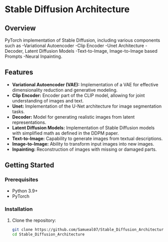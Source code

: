 # Stable Diffusion Architecture

## Overview

PyTorch implementation of Stable Diffusion, including various components such as 
-Variational Autoencoder 
-Clip Encoder 
-Unet Architecture 
-Decoder, Latent Diffusion Models 
-Text-to-Image, Image-to-Image based Prompts
-Neural Inpainting.

## Features

- **Variational Autoencoder (VAE):** Implementation of a VAE for effective dimensionality reduction and generative modeling.
- **Clip Encoder:** Encoder part of the CLIP model, allowing for joint understanding of images and text.
- **Unet:** Implementation of the U-Net architecture for image segmentation tasks.
- **Decoder:** Model for generating realistic images from latent representations.
- **Latent Diffusion Models:** Implementation of Stable Diffusion models with simplified math as defined in the DDPM paper.
- **Text-to-Image:** Capability to generate images from textual descriptions.
- **Image-to-Image:** Ability to transform input images into new images.
- **Inpainting:** Reconstruction of images with missing or damaged parts.

## Getting Started

### Prerequisites

- Python 3.9+
- PyTorch


### Installation

1. Clone the repository:

   ```bash
   git clone https://github.com/Samueal07/Stable_Diffusion_Architecture.git
   cd Stable_Diffusion_Architecture
